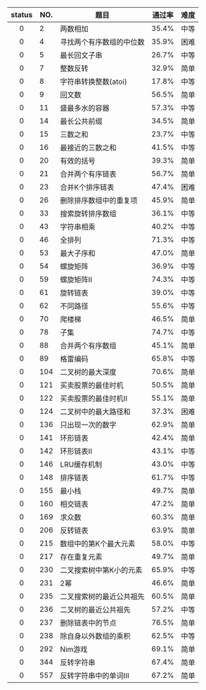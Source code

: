 | status | NO. | 题目 | 通过率 | 难度 |
| :-: | --- | -- | --- | --- |
| 0 | 2 | 两数相加 | 35.4% | 中等 |
| 0 | 4 | 寻找两个有序数组的中位数 | 35.9% | 困难 |
| 0 | 5 | 最长回文子串 | 26.7% | 中等 |
| 0 | 7 | 整数反转 | 32.9% | 简单 |
| 0 | 8 | 字符串转换整数(atoi) | 17.8% | 中等 |
| 0 | 9 | 回文数 | 56.5% | 简单 |
| 0 | 11 | 盛最多水的容器 | 57.3% | 中等 |
| 0 | 14 | 最长公共前缀 | 34.5% | 简单 |
| 0 | 15 | 三数之和 | 23.7% | 中等 |
| 0 | 16 | 最接近的三数之和 | 41.5% | 中等 |
| 0 | 20 | 有效的括号 | 39.3% | 简单 |
| 0 | 21 | 合并两个有序链表 | 56.7% | 简单 |
| 0 | 23 | 合并K个排序链表 | 47.4% | 困难 |
| 0 | 26 | 删除排序数组中的重复项 | 45.9% | 简单 |
| 0 | 33 | 搜索旋转排序数组 | 36.1% | 中等 |
| 0 | 43 | 字符串相乘 | 40.2% | 中等 |
| 0 | 46 | 全排列 | 71.3% | 中等 |
| 0 | 53 | 最大子序和 | 47.0% | 简单 |
| 0 | 54 | 螺旋矩阵 | 36.9% | 中等 |
| 0 | 59 | 螺旋矩阵II | 74.3% | 中等 |
| 0 | 61 | 旋转链表 | 39.0% | 中等 |
| 0 | 62 | 不同路径 | 55.6% | 中等 |
| 0 | 70 | 爬楼梯 | 46.5% | 简单 |
| 0 | 78 | 子集 | 74.7% | 中等 |
| 0 | 88 | 合并两个有序数组 | 45.1% | 简单 |
| 0 | 89 | 格雷编码 | 65.8% | 中等 |
| 0 | 104 | 二叉树的最大深度 | 70.6% | 简单 |
| 0 | 121 | 买卖股票的最佳时机 | 50.5% | 简单 |
| 0 | 122 | 买卖股票的最佳时机II | 55.1% | 简单 |
| 0 | 124 | 二叉树中的最大路径和 | 37.3% | 困难 |
| 0 | 136 | 只出现一次的数字 | 62.9% | 简单 |
| 0 | 141 | 环形链表 | 42.4% | 简单 |
| 0 | 142 | 环形链表II | 43.1% | 中等 |
| 0 | 146 | LRU缓存机制 | 43.0% | 中等 |
| 0 | 148 | 排序链表 | 61.7% | 中等 |
| 0 | 155 | 最小栈 | 49.7% | 简单 |
| 0 | 160 | 相交链表 | 47.2% | 简单 |
| 0 | 169 | 求众数 | 60.3% | 简单 |
| 0 | 206 | 反转链表 | 63.9% | 简单 |
| 0 | 215 | 数组中的第K个最大元素 | 58.0% | 中等 |
| 0 | 217 | 存在重复元素 | 49.7% | 简单 |
| 0 | 230 | 二叉搜索树中第K小的元素 | 65.9% | 中等 |
| 0 | 231 | 2幂 | 46.6% | 简单 |
| 0 | 235 | 二叉搜索树的最近公共祖先 | 60.5% | 简单 |
| 0 | 236 | 二叉树的最近公共祖先 | 57.2% | 中等 |
| 0 | 237 | 删除链表中的节点 | 76.5% | 简单 |
| 0 | 238 | 除自身以外数组的乘积 | 62.5% | 中等 |
| 0 | 292 | Nim游戏 | 69.1% | 简单 |
| 0 | 344 | 反转字符串 | 67.4% | 简单 |
| 0 | 557 | 反转字符串中的单词III | 67.2% | 简单 |
